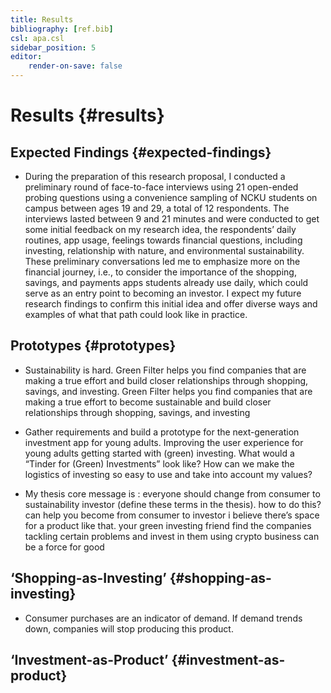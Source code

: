 ```yaml
---
title: Results
bibliography: [ref.bib]
csl: apa.csl
sidebar_position: 5
editor:
    render-on-save: false
---
```


# Results {#results}

## Expected Findings {#expected-findings}

-   During the preparation of this research proposal, I conducted a
    preliminary round of face-to-face interviews using 21 open-ended
    probing questions using a convenience sampling of NCKU students on
    campus between ages 19 and 29, a total of 12 respondents. The
    interviews lasted between 9 and 21 minutes and were conducted to get
    some initial feedback on my research idea, the respondents’ daily
    routines, app usage, feelings towards financial questions, including
    investing, relationship with nature, and environmental
    sustainability. These preliminary conversations led me to emphasize
    more on the financial journey, i.e., to consider the importance of
    the shopping, savings, and payments apps students already use daily,
    which could serve as an entry point to becoming an investor. I
    expect my future research findings to confirm this initial idea and
    offer diverse ways and examples of what that path could look like in
    practice.

## Prototypes {#prototypes}

-   Sustainability is hard. Green Filter helps you find companies that
    are making a true effort and build closer relationships through
    shopping, savings, and investing. Green Filter helps you find
    companies that are making a true effort to become sustainable and
    build closer relationships through shopping, savings, and investing

-   Gather requirements and build a prototype for the next-generation
    investment app for young adults. Improving the user experience for
    young adults getting started with (green) investing. What would a
    “Tinder for (Green) Investments” look like? How can we make the
    logistics of investing so easy to use and take into account my
    values?

-   My thesis core message is : everyone should change from consumer to
    sustainability investor (define these terms in the thesis). how to
    do this? can help you become from consumer to investor i believe
    there’s space for a product like that. your green investing friend
    find the companies tackling certain problems and invest in them
    using crypto business can be a force for good

## ‘Shopping-as-Investing’ {#shopping-as-investing}

-   Consumer purchases are an indicator of demand. If demand trends
    down, companies will stop producing this product.

## ‘Investment-as-Product’ {#investment-as-product}

